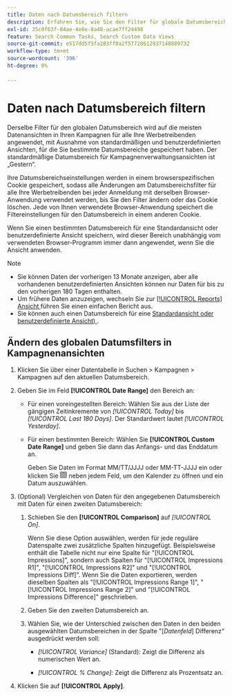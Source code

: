 ```yaml
---
title: Daten nach Datumsbereich filtern
description: Erfahren Sie, wie Sie den Filter für globale Datumsbereiche verwenden.
exl-id: 35c0f63f-84ae-4e8e-8a48-acae7ff24498
feature: Search Common Tasks, Search Custom Data Views
source-git-commit: e517dd5f5fa283ff8a2f57728612937148889732
workflow-type: tm+mt
source-wordcount: '396'
ht-degree: 0%

---
```


# Daten nach Datumsbereich filtern

Derselbe Filter für den globalen Datumsbereich wird auf die meisten Datenansichten in Ihren Kampagnen für alle Ihre Werbetreibenden angewendet, mit Ausnahme von standardmäßigen und benutzerdefinierten Ansichten, für die Sie bestimmte Datumsbereiche gespeichert haben. Der standardmäßige Datumsbereich für Kampagnenverwaltungsansichten ist „Gestern“.

Ihre Datumsbereichseinstellungen werden in einem browserspezifischen Cookie gespeichert, sodass alle Änderungen am Datumsbereichsfilter für alle Ihre Werbetreibenden bei jeder Anmeldung mit derselben Browser-Anwendung verwendet werden, bis Sie den Filter ändern oder das Cookie löschen. Jede von Ihnen verwendete Browser-Anwendung speichert die Filtereinstellungen für den Datumsbereich in einem anderen Cookie.

Wenn Sie einen bestimmten Datumsbereich für eine Standardansicht oder benutzerdefinierte Ansicht speichern, wird dieser Bereich unabhängig vom verwendeten Browser-Programm immer dann angewendet, wenn Sie die Ansicht anwenden.

>[!NOTE]
>
>* Sie können Daten der vorherigen 13 Monate anzeigen, aber alle vorhandenen benutzerdefinierten Ansichten können nur Daten für bis zu den vorherigen 180 Tagen enthalten.
>* Um frühere Daten anzuzeigen, wechseln Sie zur [[!UICONTROL Reports] Ansicht ](/help/search-social-commerce/reports/management/basic-advanced/basic-advanced-report-about.md) führen Sie einen einfachen Bericht aus.
>* Sie können auch einen Datumsbereich für eine [Standardansicht oder benutzerdefinierte Ansicht) ](/help/search-social-commerce/common-tasks/data-views/custom-default-views-manage.md).

## Ändern des globalen Datumsfilters in Kampagnenansichten

1. Klicken Sie über einer Datentabelle in Suchen \> Kampagnen \> Kampagnen auf den aktuellen Datumsbereich.

1. Geben Sie im Feld **[!UICONTROL Date Range]** den Bereich an:

   * Für einen voreingestellten Bereich: Wählen Sie aus der Liste der gängigen Zeitinkremente von *[!UICONTROL Today]* bis *[!UICONTROL Last 180 Days]*. Der Standardwert lautet *[!UICONTROL Yesterday]*.

   * Für einen bestimmten Bereich: Wählen Sie **[!UICONTROL Custom Date Range]** und geben Sie dann das Anfangs- und das Enddatum an.

     Geben Sie Daten im Format MM/TT/JJJJ oder MM-TT-JJJJ ein oder klicken Sie ![Kalendersymbol](/help/search-social-commerce/assets/calendar.png "Kalendersymbol") neben jedem Feld, um den Kalender zu öffnen und ein Datum auszuwählen.

1. (Optional) Vergleichen von Daten für den angegebenen Datumsbereich mit Daten für einen zweiten Datumsbereich:

   1. Schieben Sie den **[!UICONTROL Comparison]** auf *[!UICONTROL On]*.

      Wenn Sie diese Option auswählen, werden für jede reguläre Datenspalte zwei zusätzliche Spalten hinzugefügt. Beispielsweise enthält die Tabelle nicht nur eine Spalte für &quot;[!UICONTROL Impressions]&quot;, sondern auch Spalten für &quot;[!UICONTROL Impressions R1]&quot;, &quot;[!UICONTROL Impressions R2]&quot; und &quot;[!UICONTROL Impressions Diff]&quot;.  Wenn Sie die Daten exportieren, werden dieselben Spalten als &quot;[!UICONTROL Impressions Range 1]&quot;, &quot;[!UICONTROL Impressions Range 2]&quot; und &quot;[!UICONTROL Impressions Difference]&quot; geschrieben.

   1. Geben Sie den zweiten Datumsbereich an.

   1. Wählen Sie, wie der Unterschied zwischen den Daten in den beiden ausgewählten Datumsbereichen in der Spalte &quot;\[_Datenfeld_\] Differenz“ ausgedrückt werden soll:

      * *[!UICONTROL Variance]* (Standard): Zeigt die Differenz als numerischen Wert an.

      * *[!UICONTROL % Change]:* Zeigt die Differenz als Prozentsatz an.

1. Klicken Sie auf **[!UICONTROL Apply]**.
